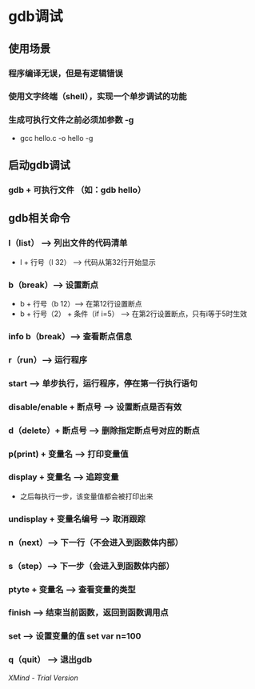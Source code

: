 # gdb调试

## 使用场景

### 程序编译无误，但是有逻辑错误

### 使用文字终端（shell），实现一个单步调试的功能

### 生成可执行文件之前必须加参数 -g

- gcc hello.c -o hello -g

## 启动gdb调试

### gdb + 可执行文件 （如：gdb hello）

## gdb相关命令

### l（list） --> 列出文件的代码清单

- l + 行号（l 32） --> 代码从第32行开始显示

### b（break）--> 设置断点

- b + 行号（b 12）--> 在第12行设置断点
- b + 行号（2） + 条件（if i=5） --> 在第2行设置断点，只有i等于5时生效

### info b（break）--> 查看断点信息

### r（run）--> 运行程序

### start --> 单步执行，运行程序，停在第一行执行语句

### disable/enable + 断点号 --> 设置断点是否有效

### d（delete）+ 断点号 --> 删除指定断点号对应的断点

### p(print) + 变量名 --> 打印变量值

### display + 变量名 --> 追踪变量

- 之后每执行一步，该变量值都会被打印出来

### undisplay + 变量名编号 --> 取消跟踪

### n（next）--> 下一行（不会进入到函数体内部）

### s（step）--> 下一步（会进入到函数体内部）

### ptyte + 变量名 --> 查看变量的类型

### finish --> 结束当前函数，返回到函数调用点

### set --> 设置变量的值 set var n=100

### q（quit） --> 退出gdb

*XMind - Trial Version*
